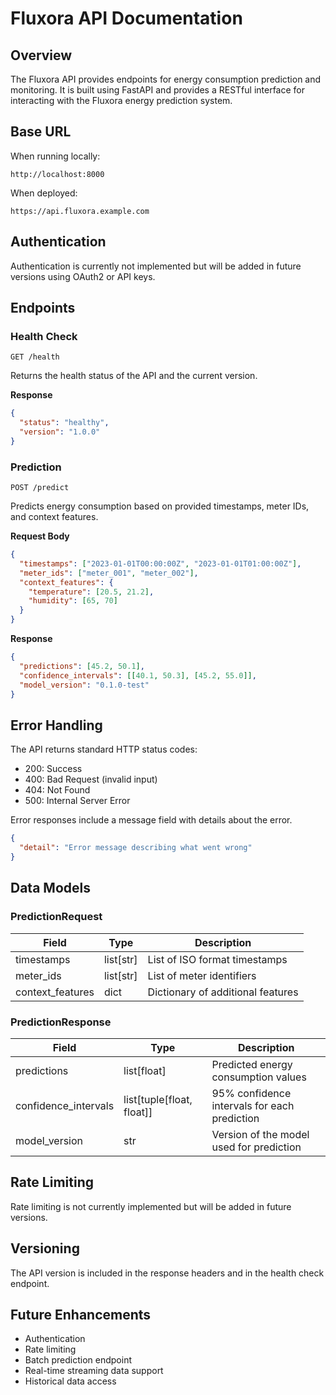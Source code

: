 # Fluxora API Documentation

## Overview

The Fluxora API provides endpoints for energy consumption prediction and monitoring. It is built using FastAPI and provides a RESTful interface for interacting with the Fluxora energy prediction system.

## Base URL

When running locally:
```
http://localhost:8000
```

When deployed:
```
https://api.fluxora.example.com
```

## Authentication

Authentication is currently not implemented but will be added in future versions using OAuth2 or API keys.

## Endpoints

### Health Check

```
GET /health
```

Returns the health status of the API and the current version.

**Response**

```json
{
  "status": "healthy",
  "version": "1.0.0"
}
```

### Prediction

```
POST /predict
```

Predicts energy consumption based on provided timestamps, meter IDs, and context features.

**Request Body**

```json
{
  "timestamps": ["2023-01-01T00:00:00Z", "2023-01-01T01:00:00Z"],
  "meter_ids": ["meter_001", "meter_002"],
  "context_features": {
    "temperature": [20.5, 21.2],
    "humidity": [65, 70]
  }
}
```

**Response**

```json
{
  "predictions": [45.2, 50.1],
  "confidence_intervals": [[40.1, 50.3], [45.2, 55.0]],
  "model_version": "0.1.0-test"
}
```

## Error Handling

The API returns standard HTTP status codes:

- 200: Success
- 400: Bad Request (invalid input)
- 404: Not Found
- 500: Internal Server Error

Error responses include a message field with details about the error.

```json
{
  "detail": "Error message describing what went wrong"
}
```

## Data Models

### PredictionRequest

| Field | Type | Description |
|-------|------|-------------|
| timestamps | list[str] | List of ISO format timestamps |
| meter_ids | list[str] | List of meter identifiers |
| context_features | dict | Dictionary of additional features |

### PredictionResponse

| Field | Type | Description |
|-------|------|-------------|
| predictions | list[float] | Predicted energy consumption values |
| confidence_intervals | list[tuple[float, float]] | 95% confidence intervals for each prediction |
| model_version | str | Version of the model used for prediction |

## Rate Limiting

Rate limiting is not currently implemented but will be added in future versions.

## Versioning

The API version is included in the response headers and in the health check endpoint.

## Future Enhancements

- Authentication
- Rate limiting
- Batch prediction endpoint
- Real-time streaming data support
- Historical data access
